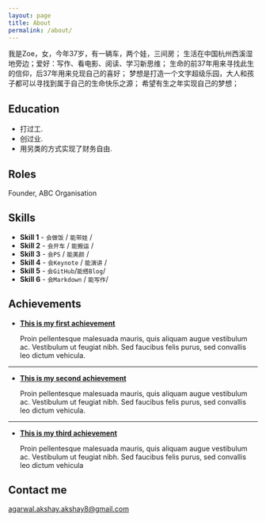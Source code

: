```yaml
---
layout: page
title: About
permalink: /about/
---
```


我是Zoe，女，今年37岁，有一辆车，两个娃，三间房；
生活在中国杭州西溪湿地旁边；爱好：写作、看电影、阅读、学习新思维；
生命的前37年用来寻找此生的信仰，后37年用来兑现自己的喜好；
梦想是打造一个文字超级乐园，大人和孩子都可以寻找到属于自己的生命快乐之源；
希望有生之年实现自己的梦想；

## Education

* 打过工.
* 创过业.
* 用另类的方式实现了财务自由.

## Roles

Founder, ABC Organisation

## Skills

* **Skill 1** - `会做饭` / `能带娃` /
* **Skill 2** - `会开车` / `能搬运` /
* **Skill 3** - `会PS` / `能美颜` /
* **Skill 4** - `会Keynote` / `能演讲` /
* **Skill 5** - `会GitHub`/`能搭Blog`/
* **Skill 6** - `会Markdown` / `能写作`/



## Achievements


* [**This is my first achievement**](#)

   Proin pellentesque malesuada mauris, quis aliquam augue vestibulum ac. Vestibulum ut feugiat nibh. Sed faucibus felis purus, sed convallis leo dictum vehicula.

***

* [**This is my second achievement**](#)

    Proin pellentesque malesuada mauris, quis aliquam augue vestibulum ac. Vestibulum ut feugiat nibh. Sed faucibus felis purus, sed convallis leo dictum vehicula.

***

* [**This is my third achievement**](#)

   Proin pellentesque malesuada mauris, quis aliquam augue vestibulum ac. Vestibulum ut feugiat nibh. Sed faucibus felis purus, sed convallis leo dictum vehicula


## Contact me

[agarwal.akshay.akshay8@gmail.com](mailto:agarwal.akshay.akshay8@gmail.com)

